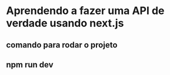 <h1>Aprendendo a fazer uma API de verdade usando next.js</h1>

## comando para rodar o projeto

## npm run dev
